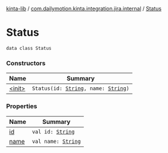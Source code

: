 [kinta-lib](../../index.md) / [com.dailymotion.kinta.integration.jira.internal](../index.md) / [Status](./index.md)

# Status

`data class Status`

### Constructors

| Name | Summary |
|---|---|
| [&lt;init&gt;](-init-.md) | `Status(id: `[`String`](https://kotlinlang.org/api/latest/jvm/stdlib/kotlin/-string/index.html)`, name: `[`String`](https://kotlinlang.org/api/latest/jvm/stdlib/kotlin/-string/index.html)`)` |

### Properties

| Name | Summary |
|---|---|
| [id](id.md) | `val id: `[`String`](https://kotlinlang.org/api/latest/jvm/stdlib/kotlin/-string/index.html) |
| [name](name.md) | `val name: `[`String`](https://kotlinlang.org/api/latest/jvm/stdlib/kotlin/-string/index.html) |
